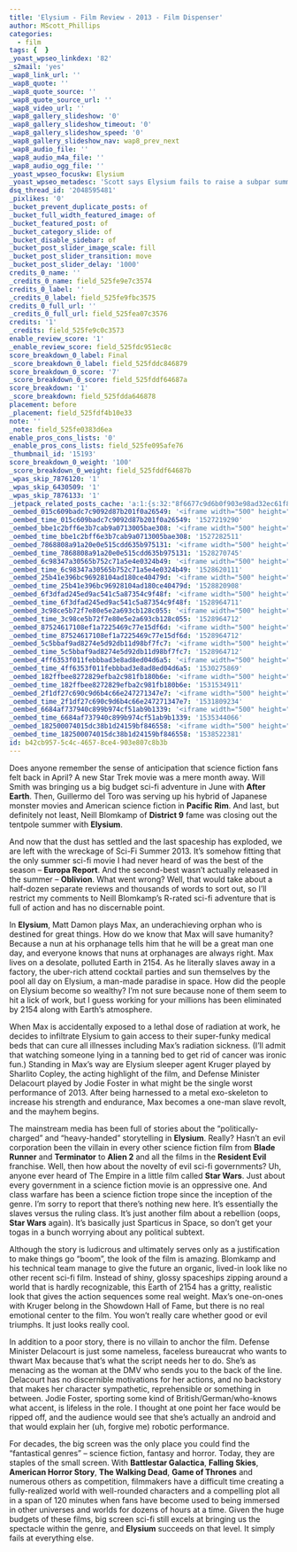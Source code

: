 ```yaml
---
title: 'Elysium - Film Review - 2013 - Film Dispenser'
author: MScott_Phillips
categories:
  - film
tags: {  }
_yoast_wpseo_linkdex: '82'
_s2mail: 'yes'
_wap8_link_url: ''
_wap8_quote: ''
_wap8_quote_source: ''
_wap8_quote_source_url: ''
_wap8_video_url: ''
_wap8_gallery_slideshow: '0'
_wap8_gallery_slideshow_timeout: '0'
_wap8_gallery_slideshow_speed: '0'
_wap8_gallery_slideshow_nav: wap8_prev_next
_wap8_audio_file: ''
_wap8_audio_m4a_file: ''
_wap8_audio_ogg_file: ''
_yoast_wpseo_focuskw: Elysium
_yoast_wpseo_metadesc: 'Scott says Elysium fails to raise a subpar summer to a level he hoped it would attain.'
dsq_thread_id: '2048595481'
_pixlikes: '0'
_bucket_prevent_duplicate_posts: of
_bucket_full_width_featured_image: of
_bucket_featured_post: of
_bucket_category_slide: of
_bucket_disable_sidebar: of
_bucket_post_slider_image_scale: fill
_bucket_post_slider_transition: move
_bucket_post_slider_delay: '1000'
credits_0_name: ''
_credits_0_name: field_525fe9e7c3574
credits_0_label: ''
_credits_0_label: field_525fe9fbc3575
credits_0_full_url: ''
_credits_0_full_url: field_525fea07c3576
credits: '1'
_credits: field_525fe9c0c3573
enable_review_score: '1'
_enable_review_score: field_525fdc951ec8c
score_breakdown_0_label: Final
_score_breakdown_0_label: field_525fddc846879
score_breakdown_0_score: '7'
_score_breakdown_0_score: field_525fddf64687a
score_breakdown: '1'
_score_breakdown: field_525fdda646878
placement: before
_placement: field_525fdf4b10e33
note: ''
_note: field_525fe0383d6ea
enable_pros_cons_lists: '0'
_enable_pros_cons_lists: field_525fe095afe76
_thumbnail_id: '15193'
score_breakdown_0_weight: '100'
_score_breakdown_0_weight: field_525fddf64687b
_wpas_skip_7876120: '1'
_wpas_skip_6430509: '1'
_wpas_skip_7876133: '1'
_jetpack_related_posts_cache: 'a:1:{s:32:"8f6677c9d6b0f903e98ad32ec61f8deb";a:2:{s:7:"expires";i:1462698418;s:7:"payload";a:3:{i:0;a:1:{s:2:"id";i:9552;}i:1;a:1:{s:2:"id";i:3416;}i:2;a:1:{s:2:"id";i:7511;}}}}'
_oembed_015c609badc7c9092d87b201f0a26549: '<iframe width="500" height="281" src="https://www.youtube.com/embed/dkhBDhQ4OxM?feature=oembed" frameborder="0" allow="autoplay; encrypted-media" allowfullscreen></iframe>'
_oembed_time_015c609badc7c9092d87b201f0a26549: '1527219290'
_oembed_bbe1c2bff6e3b7cab9a0713005bae308: '<iframe width="500" height="281" src="https://www.youtube.com/embed/_DTbx7c7ez8?feature=oembed" frameborder="0" allow="autoplay; encrypted-media" allowfullscreen></iframe>'
_oembed_time_bbe1c2bff6e3b7cab9a0713005bae308: '1527282511'
_oembed_7868808a91a20e0e515cdd635b975131: '<iframe width="500" height="281" src="https://www.youtube.com/embed/PEZ2r1YGKSA?feature=oembed" frameborder="0" allow="autoplay; encrypted-media" allowfullscreen></iframe>'
_oembed_time_7868808a91a20e0e515cdd635b975131: '1528270745'
_oembed_6c98347a30565b752c71a5e4e0324b49: '<iframe width="500" height="281" src="https://www.youtube.com/embed/FhwktRDG_aQ?feature=oembed" frameborder="0" allow="autoplay; encrypted-media" allowfullscreen></iframe>'
_oembed_time_6c98347a30565b752c71a5e4e0324b49: '1528620111'
_oembed_25b41e396bc96928104ad180ce40479d: '<iframe width="500" height="281" src="https://www.youtube.com/embed/MFWF9dU5Zc0?feature=oembed" frameborder="0" allow="autoplay; encrypted-media" allowfullscreen></iframe>'
_oembed_time_25b41e396bc96928104ad180ce40479d: '1528820908'
_oembed_6f3dfad245ed9ac541c5a87354c9f48f: '<iframe width="500" height="281" src="https://www.youtube.com/embed/rTMINaybeyE?feature=oembed" frameborder="0" allow="autoplay; encrypted-media" allowfullscreen></iframe>'
_oembed_time_6f3dfad245ed9ac541c5a87354c9f48f: '1528964711'
_oembed_3c98ce5b72f7e80e5e2a693cb128c055: '<iframe width="500" height="281" src="https://www.youtube.com/embed/j7RHHPN4gII?feature=oembed" frameborder="0" allow="autoplay; encrypted-media" allowfullscreen></iframe>'
_oembed_time_3c98ce5b72f7e80e5e2a693cb128c055: '1528964712'
_oembed_87524617108ef1a7225469c77e15df6d: '<iframe width="500" height="281" src="https://www.youtube.com/embed/bP8vCXPo-BA?feature=oembed" frameborder="0" allow="autoplay; encrypted-media" allowfullscreen></iframe>'
_oembed_time_87524617108ef1a7225469c77e15df6d: '1528964712'
_oembed_5c5bbaf9ad8274e5d92db11d98bf7fc7: '<iframe width="500" height="281" src="https://www.youtube.com/embed/yqAS2lPISa8?feature=oembed" frameborder="0" allow="autoplay; encrypted-media" allowfullscreen></iframe>'
_oembed_time_5c5bbaf9ad8274e5d92db11d98bf7fc7: '1528964712'
_oembed_4ff6353f011febbbad3e8ad8ed04d6a5: '<iframe width="500" height="281" src="https://www.youtube.com/embed/HikYI0jIAwU?feature=oembed" frameborder="0" allow="autoplay; encrypted-media" allowfullscreen></iframe>'
_oembed_time_4ff6353f011febbbad3e8ad8ed04d6a5: '1530275869'
_oembed_182ffbee8272829efba2c981fb180b6e: '<iframe width="500" height="281" src="https://www.youtube.com/embed/Seg_yBYPjG4?feature=oembed" frameborder="0" allow="autoplay; encrypted-media" allowfullscreen></iframe>'
_oembed_time_182ffbee8272829efba2c981fb180b6e: '1531534911'
_oembed_2f1df27c690c9d6b4c66e247271347e7: '<iframe width="500" height="281" src="https://www.youtube.com/embed/9XxLHyzsB_Q?feature=oembed" frameborder="0" allow="autoplay; encrypted-media" allowfullscreen></iframe>'
_oembed_time_2f1df27c690c9d6b4c66e247271347e7: '1531809234'
_oembed_6684af737940c899b974cf51ab9b1339: '<iframe width="500" height="281" src="https://www.youtube.com/embed/gp-8oB53P7k?feature=oembed" frameborder="0" allow="autoplay; encrypted-media" allowfullscreen></iframe>'
_oembed_time_6684af737940c899b974cf51ab9b1339: '1535344066'
_oembed_182500074015dc38b1d24159bf846558: '<iframe width="500" height="281" src="https://www.youtube.com/embed/USPd0vX2sdc?feature=oembed" frameborder="0" allow="autoplay; encrypted-media" allowfullscreen></iframe>'
_oembed_time_182500074015dc38b1d24159bf846558: '1538522381'
id: b42cb957-5c4c-4657-8ce4-903e807c8b3b
---
```

<p>Does anyone remember the sense of anticipation that science fiction fans felt back in April? A new Star Trek movie was a mere month away. Will Smith was bringing us a big budget sci-fi adventure in June with <b>After Earth</b>. Then, Guillermo del Toro was serving up his hybrid of Japanese monster movies and American science fiction in <b>Pacific Rim</b>. And last, but definitely not least, Neill Blomkamp of <b>District 9</b> fame was closing out the tentpole summer with <b>Elysium</b>.</p>
<p>And now that the dust has settled and the last spaceship has exploded, we are left with the wreckage of Sci-Fi Summer 2013. It’s somehow fitting that the only summer sci-fi movie I had never heard of was the best of the season – <b>Europa Report</b>. And the second-best wasn’t actually released in the summer – <b>Oblivion</b>. What went wrong? Well, that would take about a half-dozen separate reviews and thousands of words to sort out, so I’ll restrict my comments to Neill Blomkamp’s R-rated sci-fi adventure that is full of action and has no discernable point.</p>
<p>In <b>Elysium</b>, Matt Damon plays Max, an underachieving orphan who is destined for great things. How do we know that Max will save humanity? Because a nun at his orphanage tells him that he will be a great man one day, and everyone knows that nuns at orphanages are always right. Max lives on a desolate, polluted Earth in 2154. As he literally slaves away in a factory, the uber-rich attend cocktail parties and sun themselves by the pool all day on Elysium, a man-made paradise in space. How did the people on Elysium become so wealthy? I’m not sure because none of them seem to hit a lick of work, but I guess working for your millions has been eliminated by 2154 along with Earth’s atmosphere.</p>
<p>When Max is accidentally exposed to a lethal dose of radiation at work, he decides to infiltrate Elysium to gain access to their super-funky medical beds that can cure all illnesses including Max’s radiation sickness. (I’ll admit that watching someone lying in a tanning bed to get rid of cancer was ironic fun.) Standing in Max’s way are Elysium sleeper agent Kruger played by Sharlito Copley, the acting highlight of the film, and Defense Minister Delacourt played by Jodie Foster in what might be the single worst performance of 2013. After being harnessed to a metal exo-skeleton to increase his strength and endurance, Max becomes a one-man slave revolt, and the mayhem begins.</p>
<p>The mainstream media has been full of stories about the “politically-charged” and “heavy-handed” storytelling in <b>Elysium</b>. Really? Hasn’t an evil corporation been the villain in every other science fiction film from <b>Blade Runner</b> and <b>Terminator</b> to <b>Alien 2</b> and all the films in the <b>Resident Evil</b> franchise. Well, then how about the novelty of evil sci-fi governments? Uh, anyone ever heard of The Empire in a little film called <b>Star Wars</b>. Just about every government in a science fiction movie is an oppressive one. And class warfare has been a science fiction trope since the inception of the genre. I’m sorry to report that there’s nothing new here. It’s essentially the slaves versus the ruling class. It’s just another film about a rebellion (oops, <b>Star Wars</b> again). It’s basically just Sparticus in Space, so don’t get your togas in a bunch worrying about any political subtext.</p>
<p>Although the story is ludicrous and ultimately serves only as a justification to make things go “boom”, the look of the film is amazing. Blomkamp and his technical team manage to give the future an organic, lived-in look like no other recent sci-fi film. Instead of shiny, glossy spaceships zipping around a world that is hardly recognizable, this Earth of 2154 has a gritty, realistic look that gives the action sequences some real weight. Max’s one-on-ones with Kruger belong in the Showdown Hall of Fame, but there is no real emotional center to the film. You won’t really care whether good or evil triumphs. It just looks really cool.</p>
<p>In addition to a poor story, there is no villain to anchor the film. Defense Minister Delacourt is just some nameless, faceless bureaucrat who wants to thwart Max because that’s what the script needs her to do. She’s as menacing as the woman at the DMV who sends you to the back of the line. Delacourt has no discernible motivations for her actions, and no backstory that makes her character sympathetic, reprehensible or something in between. Jodie Foster, sporting some kind of British/German/who-knows what accent, is lifeless in the role. I thought at one point her face would be ripped off, and the audience would see that she’s actually an android and that would explain her (uh, forgive me) robotic performance.</p>
<p>For decades, the big screen was the only place you could find the “fantastical genres” – science fiction, fantasy and horror. Today, they are staples of the small screen. With <b>Battlestar Galactica</b>, <b>Falling Skies</b>, <b>American Horror Story</b>, <b>The Walking Dead</b>, <b>Game of Thrones</b> and numerous others as competition, filmmakers have a difficult time creating a fully-realized world with well-rounded characters and a compelling plot all in a span of 120 minutes when fans have become used to being immersed in other universes and worlds for dozens of hours at a time. Given the huge budgets of these films, big screen sci-fi still excels at bringing us the spectacle within the genre, and <b>Elysium</b> succeeds on that level. It simply fails at everything else.</p>
